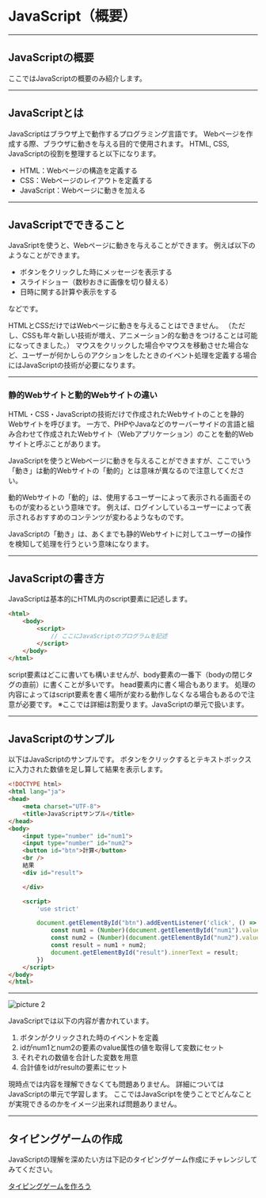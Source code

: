 # JavaScript（概要）

---

## JavaScriptの概要

ここではJavaScriptの概要のみ紹介します。

---

## JavaScriptとは

JavaScriptはブラウザ上で動作するプログラミング言語です。
Webページを作成する際、ブラウザに動きを与える目的で使用されます。
HTML, CSS, JavaScriptの役割を整理すると以下になります。

* HTML：Webページの構造を定義する
* CSS：Webページのレイアウトを定義する
* JavaScript：Webページに動きを加える

---

## JavaScriptでできること

JavaSriptを使うと、Webページに動きを与えることができます。
例えば以下のようなことができます。

* ボタンをクリックした時にメッセージを表示する
* スライドショー（数秒おきに画像を切り替える）
* 日時に関する計算や表示をする

などです。

HTMLとCSSだけではWebページに動きを与えることはできません。
（ただし、CSSも年々新しい技術が増え、アニメーション的な動きをつけることは可能になってきました。）
マウスをクリックした場合やマウスを移動させた場合など、ユーザーが何かしらのアクションをしたときのイベント処理を定義する場合にはJavaScriptの技術が必要になります。

---

### 静的Webサイトと動的Webサイトの違い

HTML・CSS・JavaScriptの技術だけで作成されたWebサイトのことを静的Webサイトを呼びます。
一方で、PHPやJavaなどのサーバーサイドの言語と組み合わせて作成されたWebサイト（Webアプリケーション）のことを動的Webサイトと呼ぶことがあります。

JavaScriptを使うとWebページに動きを与えることができますが、ここでいう「動き」は動的Webサイトの「動的」とは意味が異なるので注意してください。

動的Webサイトの「動的」は、使用するユーザーによって表示される画面そのものが変わるという意味です。
例えば、ログインしているユーザーによって表示されるおすすめのコンテンツが変わるようなものです。

JavaScriptの「動き」は、あくまでも静的Webサイトに対してユーザーの操作を検知して処理を行うという意味になります。

---

## JavaScriptの書き方

JavaScriptは基本的にHTML内のscript要素に記述します。

```html
<html>
    <body>
        <script>
            // ここにJavaScriptのプログラムを記述
        </script>
    </body>
</html>
```

script要素はどこに書いても構いませんが、body要素の一番下（bodyの閉じタグの直前）に書くことが多いです。
head要素内に書く場合もあります。
処理の内容によってはscript要素を書く場所が変わる動作しなくなる場合もあるので注意が必要です。
※ここでは詳細は割愛ります。JavaScriptの単元で扱います。

---

## JavaScriptのサンプル

以下はJavaScriptのサンプルです。
ボタンをクリックするとテキストボックスに入力された数値を足し算して結果を表示します。

```html
<!DOCTYPE html>
<html lang="ja">
<head>
    <meta charset="UTF-8">
    <title>JavaScriptサンプル</title>
</head>
<body>
    <input type="number" id="num1">
    <input type="number" id="num2">
    <button id="btn">計算</button>
    <br />
    結果
    <div id="result">

    </div> 

    <script>
        'use strict'

        document.getElementById("btn").addEventListener('click', () => {
            const num1 = (Number)(document.getElementById("num1").value);
            const num2 = (Number)(document.getElementById("num2").value);
            const result = num1 + num2;
            document.getElementById("result").innerText = result;
        })
    </script>
</body>
</html>
```

---

![picture 2](/images/2a602b1a898c8f6d7e0654e851b19a7febf9f803b3e53d6ab19dbec102e2b506.png)  

JavaScriptでは以下の内容が書かれています。

1. ボタンがクリックされた時のイベントを定義
2. idがnum1とnum2の要素のvalue属性の値を取得して変数にセット
3. それぞれの数値を合計した変数を用意
4. 合計値をidがresultの要素にセット

現時点では内容を理解できなくても問題ありません。
詳細についてはJavaScriptの単元で学習します。
ここではJavaScriptを使うことでどんなことが実現できるのかをイメージ出来れば問題ありません。

---

## タイピングゲームの作成

JavaScriptの理解を深めたい方は下記のタイピングゲーム作成にチャレンジしてみてください。

[タイピングゲームを作ろう](https://ke-kishimoto.github.io/typingGame/)

